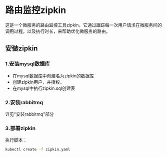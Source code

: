 # 路由监控zipkin
这是一个微服务的路由监控工具zipkin，它通过跟踪每一次用户请求在微服务间的调用过程，以及执行时长，来帮助优化微服务的路由。  
## 安装zipkin
### 1.安装mysql数据库
* 在mysql数据库中创建名为zipkin的数据库
* 创建zipkin用户，并授权。  
* 在mysql中执行zipkin.sql创建表

### 2.安装rabbitmq
详见“安装rabbitmq”部分

### 3.部署zipkin
执行脚本：

```bash
kubectl create -f zipkin.yaml
```